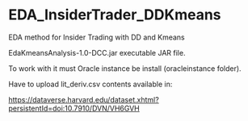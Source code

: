 # EDA_InsiderTrader_DDKmeans
EDA method for Insider Trading with DD and Kmeans

EdaKmeansAnalysis-1.0-DCC.jar executable JAR file.

To work with it must Oracle instance be install (oracleinstance folder).

Have to upload lit_deriv.csv contents available in: 

https://dataverse.harvard.edu/dataset.xhtml?persistentId=doi:10.7910/DVN/VH6GVH

